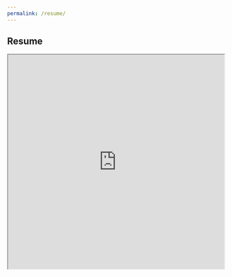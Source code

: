 ```yaml
---
permalink: /resume/
---
```

## Resume
 <iframe src="https://williazo.github.io/pdf_files/resume.pdf" width="100%" height="500px">
 </iframe>
